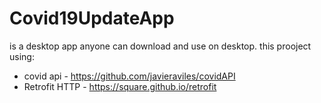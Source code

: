 # Covid19UpdateApp
is a desktop app anyone can download and use on desktop.
this prooject using:
- covid api - https://github.com/javieraviles/covidAPI
- Retrofit HTTP - https://square.github.io/retrofit

